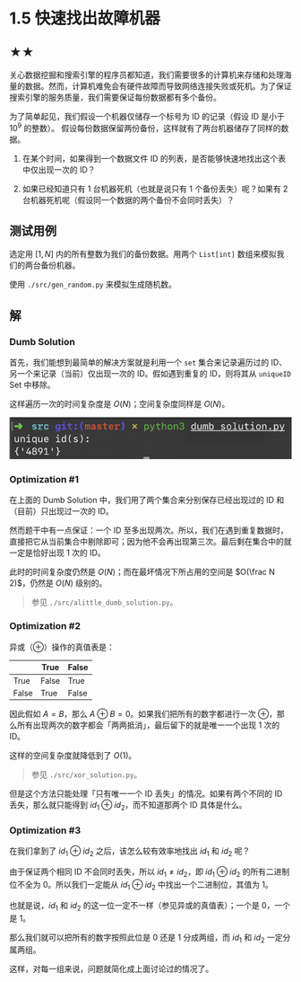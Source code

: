 # 1.5 快速找出故障机器

## ★★

关心数据挖掘和搜索引擎的程序员都知道，我们需要很多的计算机来存储和处理海量的数据。然而，计算机难免会有硬件故障而导致网络连接失败或死机。为了保证搜索引擎的服务质量，我们需要保证每份数据都有多个备份。

为了简单起见，我们假设一个机器仅储存一个标号为 ID 的记录（假设 ID 是小于 $10^9$ 的整数）。
假设每份数据保留两份备份，这样就有了两台机器储存了同样的数据。

1. 在某个时间，如果得到一个数据文件 ID 的列表，是否能够快速地找出这个表中仅出现一次的 ID？

2. 如果已经知道只有 1 台机器死机（也就是说只有 1 个备份丢失）呢？如果有 2 台机器死机呢（假设同一个数据的两个备份不会同时丢失）？

## 测试用例

选定用 $[1, N]$ 内的所有整数为我们的备份数据。用两个 `List[int]` 数组来模拟我们的两台备份机器。

使用 `./src/gen_random.py` 来模拟生成随机数。

## 解

### Dumb Solution

首先，我们能想到最简单的解决方案就是利用一个 `set` 集合来记录遍历过的 ID、另一个来记录（当前）仅出现一次的 ID。假如遇到重复的 ID，则将其从 `uniqueID` Set 中移除。

这样遍历一次的时间复杂度是 $O(N)$；空间复杂度同样是 $O(N)$。

![image-20200217202844816](readme.assets/image-20200217202844816.png)

### Optimization #1

在上面的 Dumb Solution 中，我们用了两个集合来分别保存已经出现过的 ID 和（目前）只出现过一次的 ID。

然而题干中有一点保证：一个 ID 至多出现两次。所以，我们在遇到重复数据时，直接把它从当前集合中剔除即可；因为他不会再出现第三次。最后剩在集合中的就一定是恰好出现 1 次的 ID。

此时的时间复杂度仍然是 $O(N)$；而在最坏情况下所占用的空间是 $O(\frac N 2)$，仍然是 $O(N)$ 级别的。

> 参见 `./src/alittle_dumb_solution.py`。

### Optimization #2

异或（⊕）操作的真值表是：

|       | True  | False |
| ----- | ----- | ----- |
| True  | False | True  |
| False | True  | False |

因此假如 $A = B$，那么 $A ⊕ B = 0$。如果我们把所有的数字都进行一次 ⊕，那么所有出现两次的数字都会「两两抵消」，最后留下的就是唯一一个出现 1 次的 ID。

这样的空间复杂度就降低到了 $O(1)$。

> 参见 `./src/xor_solution.py`。

但是这个方法只能处理「只有唯一一个 ID 丢失」的情况。如果有两个不同的 ID 丢失，那么就只能得到 $id_1 ⊕ id_2$，而不知道那两个 ID 具体是什么。

### Optimization #3

在我们拿到了 $id_1 ⊕ id_2$ 之后，该怎么较有效率地找出 $id_1$ 和 $id_2$ 呢？

由于保证两个相同 ID 不会同时丢失，所以 $id_1 \ne id_2$，即 $id_1 ⊕ id_2$ 的所有二进制位不全为 $0$。所以我们一定能从 $id_1 ⊕ id_2$ 中找出一个二进制位，其值为 $1$。

也就是说，$id_1$ 和 $id_2$ 的这一位一定不一样（参见异或的真值表）；一个是 $0$，一个是 $1$。

那么我们就可以把所有的数字按照此位是 $0$ 还是 $1$ 分成两组，而 $id_1$ 和 $id_2$ 一定分属两组。

这样，对每一组来说，问题就简化成上面讨论过的情况了。